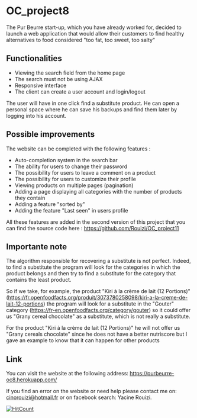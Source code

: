 # OC_project8

The Pur Beurre start-up, which you have already worked for, decided to launch a web application that would allow their customers to find 
healthy alternatives to food considered "too fat, too sweet, too salty"

## Functionalities

 - Viewing the search field from the home page
 - The search must not be using AJAX
 - Responsive interface
 - The client can create a user account and login/logout
 
 The user will have in one click find a substitute product. He can open a personal space where he can save his backups and find
 them later by logging into his account.
 
## Possible improvements
 
The website can be completed with the following features :
 
  - Auto-completion system in the search bar
  - The ability for users to change their password
  - The possibility for users to leave a comment on a product
  - The possibility for users to customize their profile
  - Viewing products on multiple pages (pagination)
  - Adding a page displaying all categories with the number of products they contain
  - Adding a feature "sorted by"
  - Adding the feature "Last seen" in users profile
  
All these features are added in the second version of this project that you can find the source code here :
https://github.com/Rouizi/OC_project11
  
 
## Importante note
 
 The algorithm responsible for recovering a substitute is not perfect. Indeed, to find a substitute the program will look for 
 the categories in which the product belongs and then try to find a substitute for the category that contains the least product.
 
 So if we take, for example, the product "Kiri à la crème de lait (12 Portions)" 
 (https://fr.openfoodfacts.org/produit/3073780258098/kiri-a-la-creme-de-lait-12-portions) the program will look for a substitute
 in the "Gouter" category (https://fr-en.openfoodfacts.org/category/gouter) so it could offer us "Grany cereal chocolate" 
 as a substitute, which is not really a substitute.

For the product "Kiri à la crème de lait (12 Portions)" he will not offer us "Grany cereals chocolate" since he does not 
have a better nutriscore but I gave an example to know that it can happen for other products

## Link

You can visit the website at the following address: https://purbeurre-oc8.herokuapp.com/


If you find an error on the website or need help please contact me on: cinorouizi@hotmail.fr or on facebook search: Yacine Rouizi.

[![HitCount](http://hits.dwyl.io/{username}/{project}.svg)](http://hits.dwyl.io/{username}/{project})

